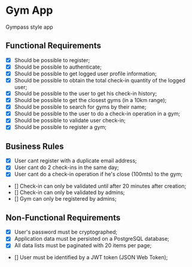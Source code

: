 # Gym App

Gympass style app

## Functional Requirements

- [x] Should be possible to register;
- [x] Should be possible to authenticate;
- [x] Should be possible to get logged user profile information;
- [x] Should be possible to obtain the total check-in quantity of the logged user;
- [x] Should be possible to the user to get his check-in history;
- [x] Should be possible to get the closest gyms (in a 10km range);
- [x] Should be possible to search for gyms by their name;
- [x] Should be possible to the user to do a check-in operation in a gym;
- [x] Should be possible to validate user check-in;
- [x] Should be possible to register a gym;

## Business Rules

- [x] User cant register with a duplicate email address;
- [x] User cant do 2 check-ins in the same day;
- [x] User cant do a check-in operation if he's close (100mts) to the gym;
- [] Check-in can only be validated until after 20 minutes after creation;
- [] Check-in can only be validated by admins;
- [] Gym can only be registered by admins;

## Non-Functional Requirements

- [x] User's password must be cryptographed;
- [x] Application data must be persisted on a PostgreSQL database;
- [x] All data lists must be paginated with 20 items per page;
- [] User must be identified by a JWT token (JSON Web Token);
